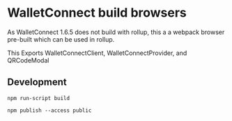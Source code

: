 # WalletConnect build browsers

As WalletConnect 1.6.5 does not build with rollup, this a a webpack browser pre-built which can be used in rollup.

This Exports WalletConnectClient, WalletConnectProvider, and QRCodeModal

## Development

```
npm run-script build
```

```
npm publish --access public
```
